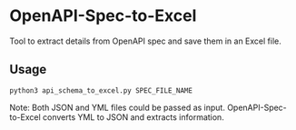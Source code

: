 # OpenAPI-Spec-to-Excel
Tool to extract details from OpenAPI spec and save them in an Excel file.
## Usage
```
python3 api_schema_to_excel.py SPEC_FILE_NAME
```

Note: Both JSON and YML files could be passed as input. OpenAPI-Spec-to-Excel converts YML to JSON and extracts information.


